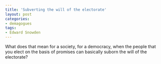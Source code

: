 ```yaml
---
title: 'Subverting the will of the electorate'
layout: post
categories:
- demagogues
tags:
- Edward Snowden
---
```


What does that mean for a society, for a democracy, when the people that you elect on the basis of promises can basically suborn the will of the electorate?